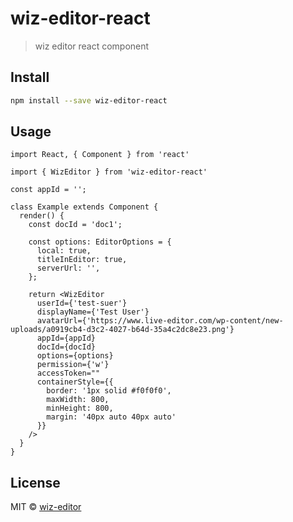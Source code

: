 # wiz-editor-react

> wiz editor react component

## Install

```bash
npm install --save wiz-editor-react
```

## Usage

```tsx
import React, { Component } from 'react'

import { WizEditor } from 'wiz-editor-react'

const appId = '';

class Example extends Component {
  render() {
    const docId = 'doc1';

    const options: EditorOptions = {
      local: true,
      titleInEditor: true,
      serverUrl: '',
    };

    return <WizEditor
      userId={'test-suer'}
      displayName={'Test User'}
      avatarUrl={'https://www.live-editor.com/wp-content/new-uploads/a0919cb4-d3c2-4027-b64d-35a4c2dc8e23.png'}
      appId={appId}
      docId={docId}
      options={options}
      permission={'w'}
      accessToken=""
      containerStyle={{
        border: '1px solid #f0f0f0',
        maxWidth: 800,
        minHeight: 800,
        margin: '40px auto 40px auto'
      }}
    />
  }
}
```

## License

MIT © [wiz-editor](https://github.com/WizTeam)
